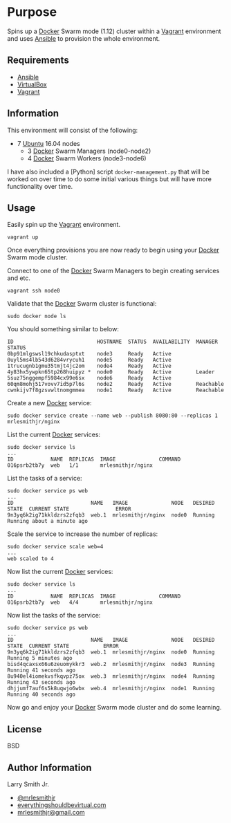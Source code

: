 Purpose
=======
Spins up a [Docker] Swarm mode (1.12) cluster within a [Vagrant] environment
and uses [Ansible] to provision the whole environment.

Requirements
------------
- [Ansible]
- [VirtualBox]
- [Vagrant]

Information
-----------
This environment will consist of the following:
- 7 [Ubuntu] 16.04 nodes
  - 3 [Docker] Swarm Managers (node0-node2)
  - 4 [Docker] Swarm Workers (node3-node6)

I have also included a [Python] script `docker-management.py` that will be
worked on over time to do some initial various things but will have more
functionality over time.

Usage
-----
Easily spin up the [Vagrant] environment.
```
vagrant up
```
Once everything provisions you are now ready to begin using your [Docker] Swarm
mode cluster.

Connect to one of the [Docker] Swarm Managers to begin creating services and etc.
```
vagrant ssh node0
```
Validate that the [Docker] Swarm cluster is functional:
```
sudo docker node ls
```
You should something similar to below:
```
ID                           HOSTNAME  STATUS  AVAILABILITY  MANAGER STATUS
0bp91mlgswsl19chkudasptxt    node3     Ready   Active
0uyl5ms4lb543d6284vrycuh1    node5     Ready   Active
1trucugnb1gmu35tmjt4jc2om    node4     Ready   Active
4y83hx5ywpkn65tp268huipyz *  node0     Ready   Active        Leader
5suz75nggempf5984cx99e6sx    node6     Ready   Active
60qm8mohj517vovv7id5p7l6s    node2     Ready   Active        Reachable
cwnkijv7f8gzsvwltnomgmmea    node1     Ready   Active        Reachable
```
Create a new [Docker] service:
```
sudo docker service create --name web --publish 8080:80 --replicas 1 mrlesmithjr/nginx
```
List the current [Docker] services:
```
sudo docker service ls
...
ID            NAME  REPLICAS  IMAGE              COMMAND
016psrb2tb7y  web   1/1       mrlesmithjr/nginx
```
List the tasks of a service:
```
sudo docker service ps web
...
ID                         NAME   IMAGE              NODE   DESIRED STATE  CURRENT STATE               ERROR
9n3yq6k2ig71kkldzrs2zfqb3  web.1  mrlesmithjr/nginx  node0  Running        Running about a minute ago
```
Scale the service to increase the number of replicas:
```
sudo docker service scale web=4
...
web scaled to 4
```
Now list the current [Docker] services:
```
sudo docker service ls
...
ID            NAME  REPLICAS  IMAGE              COMMAND
016psrb2tb7y  web   4/4       mrlesmithjr/nginx
```
Now list the tasks of the service:
```
sudo docker service ps web
...
ID                         NAME   IMAGE              NODE   DESIRED STATE  CURRENT STATE           ERROR
9n3yq6k2ig71kkldzrs2zfqb3  web.1  mrlesmithjr/nginx  node0  Running        Running 5 minutes ago
bisd4qcaxsx66u6zeuomykkr3  web.2  mrlesmithjr/nginx  node3  Running        Running 41 seconds ago
8u940el4iomekvsfkqvpz75ox  web.3  mrlesmithjr/nginx  node4  Running        Running 43 seconds ago
dhjjumf7auf6s5k8uqwjo6wbx  web.4  mrlesmithjr/nginx  node1  Running        Running 40 seconds ago
```

Now go and enjoy your [Docker] Swarm mode cluster and do some learning.

License
-------

BSD

Author Information
------------------

Larry Smith Jr.
- [@mrlesmithjr]
- [everythingshouldbevirtual.com]
- [mrlesmithjr@gmail.com]


[Ansible]: <https://www.ansible.com/>
[Docker]: <https://www.docker.com>
[@mrlesmithjr]: <https://twitter.com/mrlesmithjr>
[everythingshouldbevirtual.com]: <http://everythingshouldbevirtual.com>
[mrlesmithjr@gmail.com]: <mailto:mrlesmithjr@gmail.com>
[Ubuntu]: <https://www.ubuntu.com/>
[Vagrant]: <https://www.vagrantup.com/>
[VirtualBox]: <https://www.virtualbox.org/>
